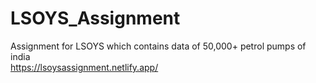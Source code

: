 # LSOYS_Assignment
Assignment for LSOYS which contains data of 50,000+ petrol pumps of india <br>
https://lsoysassignment.netlify.app/
